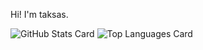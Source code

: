 ﻿Hi! I'm taksas.

![GitHub Stats Card](https://github-readme-stats.vercel.app/api?username=taksas&count_private=true&show_icons=true&theme=dracula)
![Top Languages Card](https://github-readme-stats.vercel.app/api/top-langs/?username=taksas&theme=dracula)
